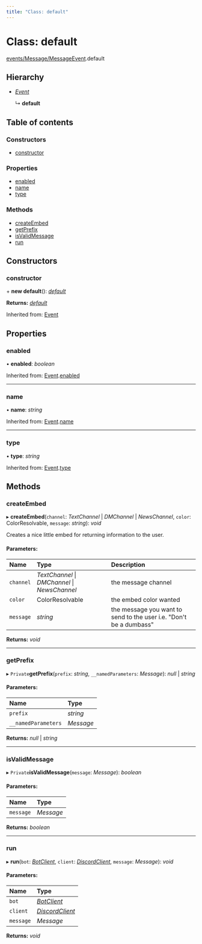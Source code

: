 ```yaml
---
title: "Class: default"
---
```


# Class: default

[events/Message/MessageEvent](../modules/events_message_messageevent.md).default

## Hierarchy

* [*Event*](handlers_event.event.md)

  ↳ **default**

## Table of contents

### Constructors

- [constructor](events_message_messageevent.default.md#constructor)

### Properties

- [enabled](events_message_messageevent.default.md#enabled)
- [name](events_message_messageevent.default.md#name)
- [type](events_message_messageevent.default.md#type)

### Methods

- [createEmbed](events_message_messageevent.default.md#createembed)
- [getPrefix](events_message_messageevent.default.md#getprefix)
- [isValidMessage](events_message_messageevent.default.md#isvalidmessage)
- [run](events_message_messageevent.default.md#run)

## Constructors

### constructor

\+ **new default**(): [*default*](events_message_messageevent.default.md)

**Returns:** [*default*](events_message_messageevent.default.md)

Inherited from: [Event](handlers_event.event.md)

## Properties

### enabled

• **enabled**: *boolean*

Inherited from: [Event](handlers_event.event.md).[enabled](handlers_event.event.md#enabled)

___

### name

• **name**: *string*

Inherited from: [Event](handlers_event.event.md).[name](handlers_event.event.md#name)

___

### type

• **type**: *string*

Inherited from: [Event](handlers_event.event.md).[type](handlers_event.event.md#type)

## Methods

### createEmbed

▸ **createEmbed**(`channel`: *TextChannel* \| *DMChannel* \| *NewsChannel*, `color`: ColorResolvable, `message`: *string*): *void*

 Creates a nice little embed for returning information to the user.

#### Parameters:

Name | Type | Description |
:------ | :------ | :------ |
`channel` | *TextChannel* \| *DMChannel* \| *NewsChannel* | the message channel   |
`color` | ColorResolvable | the embed color wanted   |
`message` | *string* | the message you want to send to the user i.e. "Don't be a dumbass"   |

**Returns:** *void*

___

### getPrefix

▸ `Private`**getPrefix**(`prefix`: *string*, `__namedParameters`: *Message*): *null* \| *string*

#### Parameters:

Name | Type |
:------ | :------ |
`prefix` | *string* |
`__namedParameters` | *Message* |

**Returns:** *null* \| *string*

___

### isValidMessage

▸ `Private`**isValidMessage**(`message`: *Message*): *boolean*

#### Parameters:

Name | Type |
:------ | :------ |
`message` | *Message* |

**Returns:** *boolean*

___

### run

▸ **run**(`bot`: [*BotClient*](client_botclient.botclient.md), `client`: [*DiscordClient*](client_discordclient.discordclient.md), `message`: *Message*): *void*

#### Parameters:

Name | Type |
:------ | :------ |
`bot` | [*BotClient*](client_botclient.botclient.md) |
`client` | [*DiscordClient*](client_discordclient.discordclient.md) |
`message` | *Message* |

**Returns:** *void*
